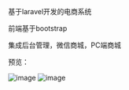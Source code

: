 基于laravel开发的电商系统

前端基于bootstrap

集成后台管理，微信商城，PC端商城

预览：


![image](https://github.com/lwhua/vegetable/blob/master/public/ScreenShot/%E9%A6%96%E9%A1%B5.png)
![image](https://github.com/lwhua/vegetable/blob/master/public/ScreenShot/%E8%94%AC%E8%8F%9C%E5%90%8E%E5%8F%B0%E7%AE%A1%E7%90%86%E7%B3%BB%E7%BB%9F.png)
